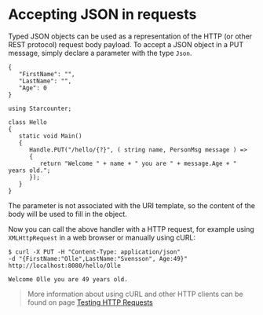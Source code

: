 # Accepting JSON in requests

Typed JSON objects can be used as a representation of the HTTP \(or other REST protocol\) request body payload. To accept a JSON object in a PUT message, simply declare a parameter with the type `Json`.



```
{
   "FirstName": "",
   "LastName": "",
   "Age": 0
}
```



```
using Starcounter;

class Hello
{
   static void Main()
   {
      Handle.PUT("/hello/{?}", ( string name, PersonMsg message ) =>
      {
         return "Welcome " + name + " you are " + message.Age + " years old.";
      });         
   }
}
```

The parameter is not associated with the URI template, so the content of the body will be used to fill in the object.

Now you can call the above handler with a HTTP request, for example using `XMLHttpRequest` in a web browser or manually using cURL:

```
$ curl -X PUT -H "Content-Type: application/json"
-d "{FirstName:"Olle",LastName:"Svensson", Age:49}"
http://localhost:8080/hello/Olle

Welcome Olle you are 49 years old.
```

> More information about using cURL and other HTTP clients can be found on page [Testing HTTP Requests](../working-with-starcounter/testing-http-requests.md)

